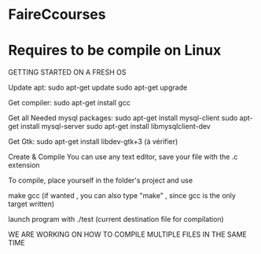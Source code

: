 # FaireCcourses
# Requires to be compile on Linux


GETTING STARTED ON A FRESH OS

Update apt:
sudo apt-get update
sudo apt-get upgrade

Get compiler:
sudo apt-get install gcc

Get all Needed mysql packages:
sudo apt-get install mysql-client
sudo apt-get install mysql-server
sudo apt-get install libmysqlclient-dev

Get Gtk:
sudo apt-get install libdev-gtk+3 (à vérifier)

Create & Compile
You can use any text editor, save your file with the .c extension

To compile, place yourself in the folder's project and use 

make gcc (if wanted , you can also type "make" ,  since gcc is the only target written)

launch program with ./test  (current destination file for compilation)

WE ARE WORKING ON HOW TO COMPILE MULTIPLE FILES IN THE SAME TIME
